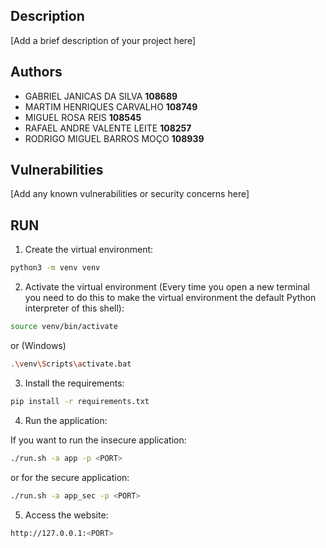## Description

[Add a brief description of your project here]

## Authors

- GABRIEL JANICAS DA SILVA **108689**<br>
- MARTIM HENRIQUES CARVALHO **108749**<br>
- MIGUEL ROSA REIS **108545**<br>
- RAFAEL ANDRE VALENTE LEITE **108257**<br>
- RODRIGO MIGUEL BARROS MOÇO **108939**<br>


## Vulnerabilities

[Add any known vulnerabilities or security concerns here]



## RUN

1. Create the virtual environment:
```bash
python3 -m venv venv
```
2. Activate the virtual environment (Every time you open a new terminal you need to do this to make the virtual environment the default Python interpreter of this shell):
```bash
source venv/bin/activate
```
or (Windows)
```bash
.\venv\Scripts\activate.bat
```

3. Install the requirements:
```bash
pip install -r requirements.txt
```

4. Run the application:

If you want to run the insecure application:

```bash
./run.sh -a app -p <PORT>
```


or for the secure application:

```bash
./run.sh -a app_sec -p <PORT>
```


5. Access the website:

```bash
http://127.0.0.1:<PORT>
```